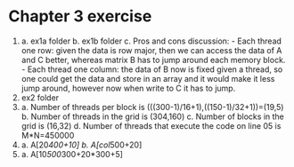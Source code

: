 # Chapter 3 exercise
1.
    a. ex1a folder
    b. ex1b folder
    c. Pros and cons discussion:
        - Each thread one row: given the data is row major, then we can access the data of A and C better, whereas matrix B has to jump around each memory block.
        - Each thread one column: the data of B now is fixed given a thread, so one could get the data and store in an array and it would make it less jump around, however now when write to C it has to jump.
2. ex2 folder
3.
    a. Number of threads per block is (((300-1)/16+1),((150-1)/32+1))=(19,5)
    b. Number of threads in the grid is (304,160)
    c. Number of blocks in the grid is (16,32)
    d. Number of threads that execute the code on line 05 is M*N=450000
4.
    a. A[20*400+10]
    b. A[col*500+20]
5.
    a. A[10*500*300+20*300+5]
